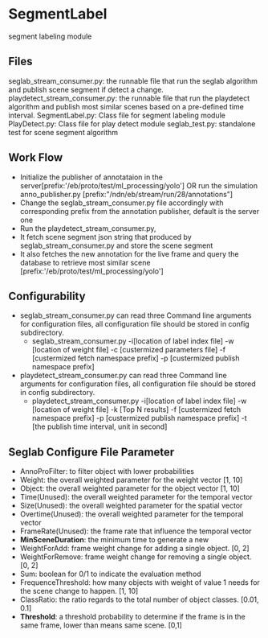 # SegmentLabel
segment labeling module

## Files
seglab_stream_consumer.py: the runnable file that run the seglab algorithm and publish scene segment if detect a change.
playdetect_stream_consumer.py: the runnable file that run the playdetect algorithm and publish most similar scenes based on a pre-defined time interval.
SegmentLabel.py: Class file for segment labeling module 
PlayDetect.py: Class file for play detect module
seglab_test.py: standalone test for scene segment algorithm

## Work Flow
- Initialize the publisher of annotataion in the server[prefix:'/eb/proto/test/ml_processing/yolo'] OR run the simulation anno_publisher.py [prefix:"/ndn/eb/stream/run/28/annotations"]
- Change the seglab_stream_consumer.py file accordingly with corresponding prefix from the annotation publisher, default is the server one
- Run the playdetect_stream_consumer.py, 
 - It fetch scene segment json string that produced by seglab_stream_consumer.py and store the scene segment
 - It also fetches the new annotation for the live frame and query the database to retrieve most similar scene [prefix:'/eb/proto/test/ml_processing/yolo']



## Configurability
- seglab_stream_consumer.py can read three Command line arguments for configuration files, all configuration file should be stored in config subdirectory.
    - seglab_stream_consumer.py -i[location of label index file] -w [location of weight file] -c [custermized parameters file] -f [custermized fetch namespace prefix] -p [custermized publish namespace prefix]
- playdetect_stream_consumer.py can read three Command line arguments for configuration files, all configuration file should be stored in config subdirectory.
    - playdetect_stream_consumer.py -i[location of label index file] -w [location of weight file] -k [Top N results] -f [custermized fetch namespace prefix] -p [custermized publish namespace prefix] -t [the publish time interval, unit in second]

  
## Seglab Configure File Parameter
- AnnoProFilter: to filter object with lower probabilities
- Weight: the overall weighted parameter for the weight vector  [1, 10]
- Object: the overall weighted parameter for the object vector  [1, 10]
- Time(Unused): the overall weighted parameter for the temporal vector
- Size(Unused): the overall weighted parameter for the spatial vector
- Overtime(Unused): the overall weighted parameter for the temporal vector
- FrameRate(Unused): the frame rate that influence the temporal vector
- **MinSceneDuration**: the minimum time to generate a new
- WeightForAdd: frame weight change for adding a single object. [0, 2]
- WeightForRemove: frame weight change for removing a single object. [0, 2]
- Sum: boolean for 0/1 to indicate the evaluation method
- FrequenceThreshold: how many objects with weight of value 1 needs for the scene change to happen. [1, 10]
- ClassRatio: the ratio regards to the total number of object classes. [0.01, 0.1]
- **Threshold**: a threshold probability to determine if the frame is in the same frame, lower than means same scene. [0,1]